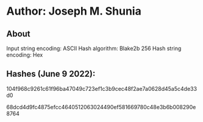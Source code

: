 # Author: Joseph M. Shunia

## About
Input string encoding: ASCII
Hash algorithm: Blake2b 256
Hash string encoding: Hex

## Hashes (June 9 2022):

104f968c9261c61f96ba47049c723ef1c3b9cec48f2ae7a0628d45a5c4de33d0

68dcd4d9fc4875efcc4640512063024490ef581669780c48e3b6b008290e8764
